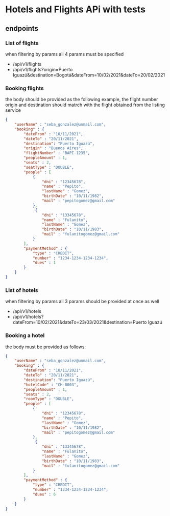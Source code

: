 # Hotels and Flights APi with tests

## endpoints

### List of flights

when filtering by params all 4 params must be specified

- /api/v1/flights
- /api/v1/flights?origin=Puerto Iguazú&destination=Bogotá&dateFrom=10/02/2021&dateTo=20/02/2021

### Booking flights

the body should be provided as the following example, the flight number origin and destination should matrch with the flight obtained from the listing service

```json
{
    "userName" : "seba_gonzalez@unmail.com",
    "booking" : {
        "dateFrom" : "10/11/2021",
        "dateTo" : "20/11/2021",
        "destination": "Puerto Iguazú",
        "origin" : "Buenos Aires",
        "flightNumber" : "BAPI-1235",
        "peopleAmount" : 1,
        "seats" : 2,
        "seatType" : "DOUBLE",
        "people" : [
            {
                "dni" : "12345678",
                "name" : "Pepito",
                "lastName" : "Gomez",
                "birthDate" : "10/11/1982",
                "mail" : "pepitogomez@gmail.com"
            },
             {
                "dni" : "13345678",
                "name" : "Fulanito",
                "lastName" : "Gomez",
                "birthDate" : "10/11/1983",
                "mail" : "fulanitogomez@gmail.com"
            }
        ],
        "paymentMethod" : {
            "type" : "CREDIT",
            "number" : "1234-1234-1234-1234",
            "dues" : 1
        }
    }
}
```


### List of hotels

when filtering by params all 3 params should be provided at once as well

- /api/v1/hotels
- /api/v1/hotels?dateFrom=10/02/2021&dateTo=23/03/2021&destination=Puerto Iguazú

### Booking  a hotel

the body must be provided as follows:

```json
{
    "userName" : "seba_gonzalez@unmail.com",
    "booking" : {
        "dateFrom" : "10/11/2021",
        "dateTo" : "20/11/2021",
        "destination": "Puerto Iguazú",
        "hotelCode" : "CH-0003",
        "peopleAmount" : 1,
        "seats" : 2,
        "roomType" : "DOUBLE",
        "people" : [
            {
                "dni" : "12345678",
                "name" : "Pepito",
                "lastName" : "Gomez",
                "birthDate" : "10/11/1982",
                "mail" : "pepitogomez@gmail.com"
            },
             {
                "dni" : "13345678",
                "name" : "Fulanito",
                "lastName" : "Gomez",
                "birthDate" : "10/11/1983",
                "mail" : "fulanitogomez@gmail.com"
            }
        ],
        "paymentMethod" : {
            "type" : "CREDIT",
            "number" : "1234-1234-1234-1234",
            "dues" : 6
        }
    }
}
```


